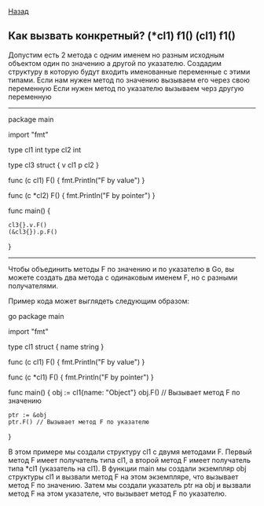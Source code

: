 [Назад](/L1/L1_.md) 

## Как вызвать конкретный? (*cl1) f1() (cl1) f1()

Допустим есть 2 метода с одним именем но разным исходным объектом один по значению а другой по указателю.
Создадим структуру в которую будут входить именованные переменные с этими типами.
Если нам нужен метод по значению вызываем его через свою переменную
Если нужен метод по указателю вызываем черз другую переменную

-------------------------------------

package main

import "fmt"

type cl1 int
type cl2 int

type cl3 struct {
	v cl1
	p cl2
}

func (c cl1) F() {
	fmt.Println("F by value")
}

func (c *cl2) F() {
	fmt.Println("F by pointer")
}

func main() {

	cl3{}.v.F()
	(&cl3{}).p.F()

}

-------------------------------------
Чтобы объединить методы F по значению и по указателю в Go, вы можете создать два метода с одинаковым именем F, но с разными получателями.

Пример кода может выглядеть следующим образом:

go
package main

import "fmt"

type cl1 struct {
    name string
}

func (c cl1) F() {
    fmt.Println("F by value")
}

func (c *cl1) F() {
    fmt.Println("F by pointer")
}

func main() {
    obj := cl1{name: "Object"}
    obj.F() // Вызывает метод F по значению

    ptr := &obj
    ptr.F() // Вызывает метод F по указателю
}


В этом примере мы создали структуру cl1 с двумя методами F. Первый метод F имеет получатель типа cl1, а второй метод F имеет получатель типа *cl1 (указатель на cl1). В функции main мы создали экземпляр obj структуры cl1 и вызвали метод F на этом экземпляре, что вызывает метод F по значению. Затем мы создали указатель ptr на obj и вызвали метод F на этом указателе, что вызывает метод F по указателю.

